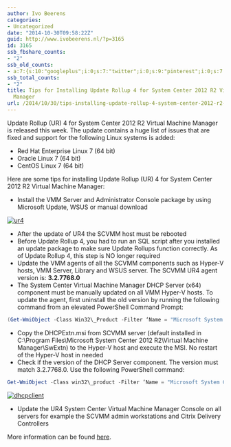 ```yaml
---
author: Ivo Beerens
categories:
- Uncategorized
date: "2014-10-30T09:58:22Z"
guid: http://www.ivobeerens.nl/?p=3165
id: 3165
ssb_fbshare_counts:
- "2"
ssb_old_counts:
- a:7:{s:10:"googleplus";i:0;s:7:"twitter";i:0;s:9:"pinterest";i:0;s:7:"fbshare";i:2;s:8:"linkedin";i:0;s:6:"reddit";i:0;s:6:"tumblr";i:0;}
ssb_total_counts:
- "2"
title: Tips for Installing Update Rollup 4 for System Center 2012 R2 Virtual Machine
  Manager
url: /2014/10/30/tips-installing-update-rollup-4-system-center-2012-r2-virtual-machine-manager/
---
```


Update Rollup (UR) 4 for System Center 2012 R2 Virtual Machine Manager is released this week. The update contains a huge list of issues that are fixed and support for the following Linux systems is added:

- Red Hat Enterprise Linux 7 (64 bit)
- Oracle Linux 7 (64 bit)
- CentOS Linux 7 (64 bit)

Here are some tips for installing Update Rollup (UR) 4 for System Center 2012 R2 Virtual Machine Manager:

- Install the VMM Server and Administrator Console package by using Microsoft Update, WSUS or manual download

[![ur4](http://localhost/wp-content/uploads/2014/10/ur4-1024x283.png)](http://localhost/wp-content/uploads/2014/10/ur4.png)

- After the update of UR4 the SCVMM host must be rebooted
- Before Update Rollup 4, you had to run an SQL script after you installed an update package to make sure Update Rollups function correctly. As of Update Rollup 4, this step is NO longer required
- Update the VMM agents of all the SCVMM components such as Hyper-V hosts, VMM Server, Library and WSUS server. The SCVMM UR4 agent version is: **3.2.7768.0**
- The System Center Virtual Machine Manager DHCP Server (x64) component must be manually updated on all VMM Hyper-V hosts. To update the agent, first uninstall the old version by running the following command from an elevated PowerShell Command Prompt:

```powershell  
(Get-WmiObject -Class Win32\_Product -Filter ‘Name = "Microsoft System Center Virtual Machine Manager DHCP Server (x64)"’ -ComputerName . ).Uninstall()  
```

- Copy the DHCPExtn.msi from SCVMM server (default installed in C:\\Program Files\\Microsoft System Center 2012 R2\\Virtual Machine Manager\\SwExtn) to the Hyper-V host and execute the MSI. No restart of the Hyper-V host in needed
- Check if the version of the DHCP Server component. The version must match 3.2.7768.0. Use the following PowerShell command:

```powershell  
Get-WmiObject -Class win32\_product -Filter ‘Name = "Microsoft System Center Virtual Machine Manager DHCP Server (x64)"’  
```

[![dhcpclient](http://localhost/wp-content/uploads/2014/10/dhcpclient.png)](http://localhost/wp-content/uploads/2014/10/dhcpclient.png)

- Update the UR4 System Center Virtual Machine Manager Console on all servers for example the SCVMM admin workstations and Citrix Delivery Controllers

More information can be found [here](http://support2.microsoft.com/kb/2992024).
